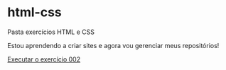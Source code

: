 # html-css
 Pasta exercícios HTML e CSS

Estou aprendendo a criar sites e agora vou gerenciar meus repositórios!

<a href="https://kleydisonbarbosa.github.io/html-css/exercicios/ex002/index.html">Executar o exercício 002 </a>